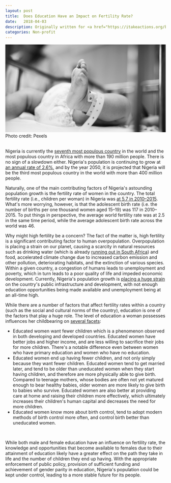 ```yaml
---
layout: post
title:  Does Education Have an Impact on Fertility Rate?
date:   2018-04-03
description: Originally written for <a href="https://itakeactions.org/blog/82/Does-Education-Have-an-Impact-on-Fertility-Rate?" target="blank">I Take Actions</a>
categories: Non-profit
---
```

<div class="img_post">
	<img class="col three" src="/img/2018-04-03.png">
</div>
<div class="col three caption">
	Photo credit: Pexels 
</div>
<br/>

Nigeria is currently the <a href="https://en.wikipedia.org/wiki/List_of_countries_by_population_(United_Nations)" target="blank">seventh most populous country</a> in the world and the most populous country in Africa with more than 190 million people. There is no sign of a slowdown either. Nigeria's population is continuing to grow at <a href="http://www.worldometers.info/world-population/nigeria-population/" target="blank">an annual rate of 2.6%</a>, and by the year 2050, it is projected that Nigeria will be the third most populous country in the world with more than 400 million people.

Naturally, one of the main contributing factors of Nigeria's astounding population growth is the fertility rate of women in the country. The total fertility rate (i.e., children per woman) in Nigeria was <a href="http://www.un.org/en/development/desa/population/publications/pdf/fertility/world-fertility-patterns-2015.pdf" target="blank">at 5.7 in 2010–2015</a>. What's more worrying, however, is that the adolescent birth rate (i.e. the number of births per one thousand women aged 15–19) was 117 in 2010–2015. To put things in perspective, the average world fertility rate was at 2.5 in the same time period, while the average adolescent birth rate across the world was 46.

Why might high fertility be a concern? The fact of the matter is, high fertility is a significant contributing factor to human overpopulation. Overpopulation is placing a strain on our planet, causing a scarcity in natural resources such as drinking water (which is already <a href="https://news.nationalgeographic.com/2018/02/cape-town-running-out-of-water-drought-taps-shutoff-other-cities/" target="blank">running out in South Africa</a>) and food, accelerated climate change due to increased carbon emission and other pollution, deteriorating habitats, and the extinction of various species. Within a given country, a congestion of humans leads to unemployment and poverty, which in turn leads to a poor quality of life and impeded economic development. Currently, Nigeria's population growth is <a href="https://qz.com/1171606/nigeria-population-growth-rising-unemployment-and-migration-suggest-things-could-get-worse/" target="blank">placing a huge strain</a> on the country's public infrastructure and development, with not enough education opportunities being made available and unemployment being at an all-time high.

While there are a number of factors that affect fertility rates within a country (such as the social and cultural norms of the country), education is one of the factors that play a huge role. The level of education a woman possesses influences her childbearing on <a href="https://pdfs.semanticscholar.org/6de7/8d7d98343213976742709e37ea9129eea11f.pdf" target="blank">several facets</a>: 

<ul>
<li>Educated women want fewer children which is a phenomenon observed in both developing and developed countries. Educated women have better jobs and higher income, and are less willing to sacrifice their jobs for more children. There's a notable difference even between women who have primary education and women who have no education.</li>
<li>Educated women end up having fewer children, and not only simply because they want fewer children. Educated women tend to get married later, and tend to be older than uneducated women when they start having children, and therefore are more physically able to give birth. Compared to teenage mothers, whose bodies are often not yet matured enough to bear healthy babies, older women are more likely to give birth to babies who survive. Educated women are also better at providing care at home and raising their children more effectively, which ultimately increases their children's human capital and decreases the need for more children.</li>
<li>Educated women know more about birth control, tend to adopt modern methods of birth control more often, and control birth better than uneducated women.</li>
</ul>
<br/>

While both male and female education have an influence on fertility rate, the knowledge and opportunities that become available to females due to their attainment of education likely have a greater effect on the path they take in life and the number of children they end up having. With the appropriate enforcement of public policy, provision of sufficient funding and achievement of gender parity in education, Nigeria's population could be kept under control, leading to a more stable future for its people.

